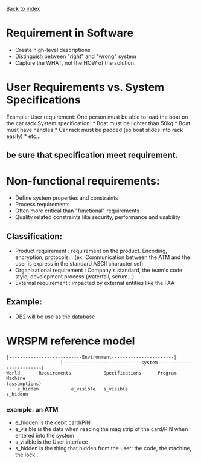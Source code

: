 [Back to index](../SDP_index.md)
# Requirement in Software
* Create high-level descriptions
* Distinguish between "right" and "wrong" system
* Capture the WHAT, not the HOW of the solution.

# User Requirements vs. System Specifications
Example: 
User requirement: One person must be able to load the boat on the car rack
System specification:
	* Boat must be lighter than 50kg
	* Boat must have handles
	* Car rack must be padded (so boat slides into rack easily)
	* etc...
## be sure that specification meet requirement.

# Non-functional requirements:
* Define system properties and constraints
* Process requirements
* Often more critical than "functional" requirements
* Quality related constraints like security, performance and usability

## Classification:
* Product requirement : requirement on the product. Encoding, encryption, protocols...
(ex: Communication between the ATM and the user is express in the standard ASCII character set)
* Organizational requirement : Company's standard, the team's code style, development process (waterfall, scrum...)
* External requirement : impacted by external entities like the FAA
## Example:
* DB2 will be use as the database

# WRSPM reference model
	|---------------------------Environment-----------------------|
						|-----------------------------system---------------------------|
	World 		Requirements			Specifications		Program			Machine
	(assumptions)
		e_hidden			e_visible	s_visible					s_hidden
		
### example: an ATM
* e_hidden is the debit card/PIN
* e_visible is the data when reading the mag strip of the card/PIN when entered into the system
* s_visible is the User interface
* s_hidden is the thing that hidden from the user: the code, the machine, the lock...
